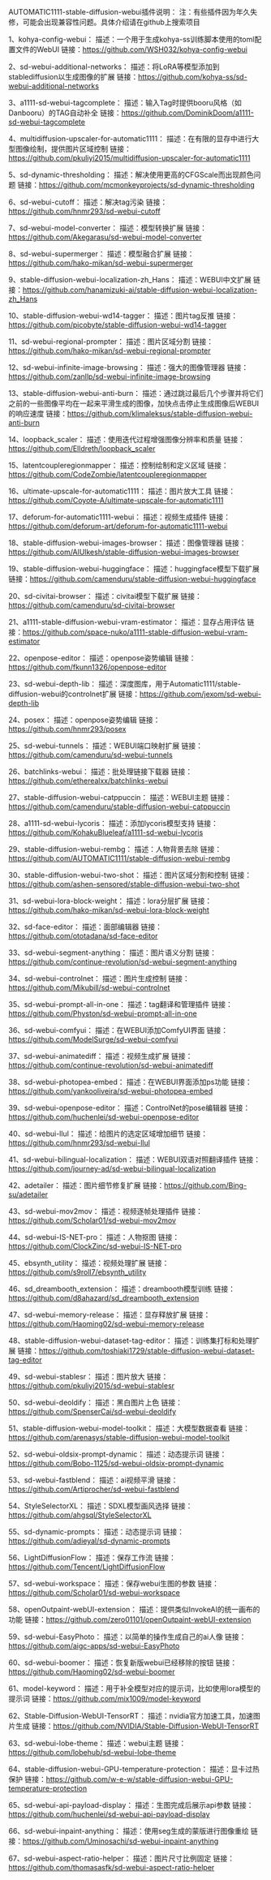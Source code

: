 AUTOMATIC1111-stable-diffusion-webui插件说明：
注：有些插件因为年久失修，可能会出现兼容性问题。具体介绍请在github上搜索项目

1、kohya-config-webui：
描述：一个用于生成kohya-ss训练脚本使用的toml配置文件的WebUI
链接：https://github.com/WSH032/kohya-config-webui

2、sd-webui-additional-networks：
描述：将LoRA等模型添加到stablediffusion以生成图像的扩展
链接：https://github.com/kohya-ss/sd-webui-additional-networks

3、a1111-sd-webui-tagcomplete：
描述：输入Tag时提供booru风格（如Danbooru）的TAG自动补全
链接：https://github.com/DominikDoom/a1111-sd-webui-tagcomplete

4、multidiffusion-upscaler-for-automatic1111：
描述：在有限的显存中进行大型图像绘制，提供图片区域控制
链接：https://github.com/pkuliyi2015/multidiffusion-upscaler-for-automatic1111

5、sd-dynamic-thresholding：
描述：解决使用更高的CFGScale而出现颜色问题
链接：https://github.com/mcmonkeyprojects/sd-dynamic-thresholding

6、sd-webui-cutoff：
描述：解决tag污染
链接：https://github.com/hnmr293/sd-webui-cutoff

7、sd-webui-model-converter：
描述：模型转换扩展
链接：https://github.com/Akegarasu/sd-webui-model-converter

8、sd-webui-supermerger：
描述：模型融合扩展
链接：https://github.com/hako-mikan/sd-webui-supermerger

9、stable-diffusion-webui-localization-zh_Hans：
描述：WEBUI中文扩展
链接：https://github.com/hanamizuki-ai/stable-diffusion-webui-localization-zh_Hans

10、stable-diffusion-webui-wd14-tagger：
描述：图片tag反推
链接：https://github.com/picobyte/stable-diffusion-webui-wd14-tagger

11、sd-webui-regional-prompter：
描述：图片区域分割
链接：https://github.com/hako-mikan/sd-webui-regional-prompter

12、sd-webui-infinite-image-browsing：
描述：强大的图像管理器
链接：https://github.com/zanllp/sd-webui-infinite-image-browsing

13、stable-diffusion-webui-anti-burn：
描述：通过跳过最后几个步骤并将它们之前的一些图像平均在一起来平滑生成的图像，加快点击停止生成图像后WEBUI的响应速度
链接：https://github.com/klimaleksus/stable-diffusion-webui-anti-burn

14、loopback_scaler：
描述：使用迭代过程增强图像分辨率和质量
链接：https://github.com/Elldreth/loopback_scaler

15、latentcoupleregionmapper：
描述：控制绘制和定义区域
链接：https://github.com/CodeZombie/latentcoupleregionmapper

16、ultimate-upscale-for-automatic1111：
描述：图片放大工具
链接：https://github.com/Coyote-A/ultimate-upscale-for-automatic1111

17、deforum-for-automatic1111-webui：
描述：视频生成插件
链接：https://github.com/deforum-art/deforum-for-automatic1111-webui

18、stable-diffusion-webui-images-browser：
描述：图像管理器
链接：https://github.com/AlUlkesh/stable-diffusion-webui-images-browser

19、stable-diffusion-webui-huggingface：
描述：huggingface模型下载扩展
链接：https://github.com/camenduru/stable-diffusion-webui-huggingface

20、sd-civitai-browser：
描述：civitai模型下载扩展
链接：https://github.com/camenduru/sd-civitai-browser

21、a1111-stable-diffusion-webui-vram-estimator：
描述：显存占用评估
链接：https://github.com/space-nuko/a1111-stable-diffusion-webui-vram-estimator

22、openpose-editor：
描述：openpose姿势编辑
链接：https://github.com/fkunn1326/openpose-editor

23、sd-webui-depth-lib：
描述：深度图库，用于Automatic1111/stable-diffusion-webui的controlnet扩展
链接：https://github.com/jexom/sd-webui-depth-lib

24、posex：
描述：openpose姿势编辑
链接：https://github.com/hnmr293/posex

25、sd-webui-tunnels：
描述：WEBUI端口映射扩展
链接：https://github.com/camenduru/sd-webui-tunnels

26、batchlinks-webui：
描述：批处理链接下载器
链接：https://github.com/etherealxx/batchlinks-webui

27、stable-diffusion-webui-catppuccin：
描述：WEBUI主题
链接：https://github.com/camenduru/stable-diffusion-webui-catppuccin

28、a1111-sd-webui-lycoris：
描述：添加lycoris模型支持
链接：https://github.com/KohakuBlueleaf/a1111-sd-webui-lycoris

29、stable-diffusion-webui-rembg：
描述：人物背景去除
链接：https://github.com/AUTOMATIC1111/stable-diffusion-webui-rembg

30、stable-diffusion-webui-two-shot：
描述：图片区域分割和控制
链接：https://github.com/ashen-sensored/stable-diffusion-webui-two-shot

31、sd-webui-lora-block-weight：
描述：lora分层扩展
链接：https://github.com/hako-mikan/sd-webui-lora-block-weight

32、sd-face-editor：
描述：面部编辑器
链接：https://github.com/ototadana/sd-face-editor

33、sd-webui-segment-anything：
描述：图片语义分割
链接：https://github.com/continue-revolution/sd-webui-segment-anything

34、sd-webui-controlnet：
描述：图片生成控制
链接：https://github.com/Mikubill/sd-webui-controlnet

35、sd-webui-prompt-all-in-one：
描述：tag翻译和管理插件
链接：https://github.com/Physton/sd-webui-prompt-all-in-one

36、sd-webui-comfyui：
描述：在WEBUI添加ComfyUI界面
链接：https://github.com/ModelSurge/sd-webui-comfyui

37、sd-webui-animatediff：
描述：视频生成扩展
链接：https://github.com/continue-revolution/sd-webui-animatediff

38、sd-webui-photopea-embed：
描述：在WEBUI界面添加ps功能
链接：https://github.com/yankooliveira/sd-webui-photopea-embed

39、sd-webui-openpose-editor：
描述：ControlNet的pose编辑器
链接：https://github.com/huchenlei/sd-webui-openpose-editor

40、sd-webui-llul：
描述：给图片的选定区域增加细节
链接：https://github.com/hnmr293/sd-webui-llul

41、sd-webui-bilingual-localization：
描述：WEBUI双语对照翻译插件
链接：https://github.com/journey-ad/sd-webui-bilingual-localization

42、adetailer：
描述：图片细节修复扩展
链接：https://github.com/Bing-su/adetailer

43、sd-webui-mov2mov：
描述：视频逐帧处理插件
链接：https://github.com/Scholar01/sd-webui-mov2mov

44、sd-webui-IS-NET-pro：
描述：人物抠图
链接：https://github.com/ClockZinc/sd-webui-IS-NET-pro

45、ebsynth_utility：
描述：视频处理扩展
链接：https://github.com/s9roll7/ebsynth_utility

46、sd_dreambooth_extension：
描述：dreambooth模型训练
链接：https://github.com/d8ahazard/sd_dreambooth_extension

47、sd-webui-memory-release：
描述：显存释放扩展
链接：https://github.com/Haoming02/sd-webui-memory-release

48、stable-diffusion-webui-dataset-tag-editor：
描述：训练集打标和处理扩展
链接：https://github.com/toshiaki1729/stable-diffusion-webui-dataset-tag-editor

49、sd-webui-stablesr：
描述：图片放大
链接：https://github.com/pkuliyi2015/sd-webui-stablesr

50、sd-webui-deoldify：
描述：黑白图片上色
链接：https://github.com/SpenserCai/sd-webui-deoldify

51、stable-diffusion-webui-model-toolkit：
描述：大模型数据查看
链接：https://github.com/arenasys/stable-diffusion-webui-model-toolkit

52、sd-webui-oldsix-prompt-dynamic：
描述：动态提示词
链接：https://github.com/Bobo-1125/sd-webui-oldsix-prompt-dynamic

53、sd-webui-fastblend：
描述：ai视频平滑
链接：https://github.com/Artiprocher/sd-webui-fastblend

54、StyleSelectorXL：
描述：SDXL模型画风选择
链接：https://github.com/ahgsql/StyleSelectorXL

55、sd-dynamic-prompts：
描述：动态提示词
链接：https://github.com/adieyal/sd-dynamic-prompts

56、LightDiffusionFlow：
描述：保存工作流
链接：https://github.com/Tencent/LightDiffusionFlow

57、sd-webui-workspace：
描述：保存webui生图的参数
链接：https://github.com/Scholar01/sd-webui-workspace

58、openOutpaint-webUI-extension：
描述：提供类似InvokeAI的统一画布的功能
链接：https://github.com/zero01101/openOutpaint-webUI-extension

59、sd-webui-EasyPhoto：
描述：以简单的操作生成自己的ai人像
链接：https://github.com/aigc-apps/sd-webui-EasyPhoto

60、sd-webui-boomer：
描述：恢复新版webui已经移除的按钮
链接：https://github.com/Haoming02/sd-webui-boomer

61、model-keyword：
描述：用于补全模型对应的提示词，比如使用lora模型的提示词
链接：https://github.com/mix1009/model-keyword

62、Stable-Diffusion-WebUI-TensorRT：
描述：nvidia官方加速工具，加速图片生成
链接：https://github.com/NVIDIA/Stable-Diffusion-WebUI-TensorRT

63、sd-webui-lobe-theme：
描述：webui主题
链接：https://github.com/lobehub/sd-webui-lobe-theme

64、stable-diffusion-webui-GPU-temperature-protection：
描述：显卡过热保护
链接：https://github.com/w-e-w/stable-diffusion-webui-GPU-temperature-protection

65、sd-webui-api-payload-display：
描述：生图完成后展示api参数
链接：https://github.com/huchenlei/sd-webui-api-payload-display

66、sd-webui-inpaint-anything：
描述：使用seg生成的蒙版进行图像重绘
链接：https://github.com/Uminosachi/sd-webui-inpaint-anything

67、sd-webui-aspect-ratio-helper：
描述：图片尺寸比例固定
链接：https://github.com/thomasasfk/sd-webui-aspect-ratio-helper
